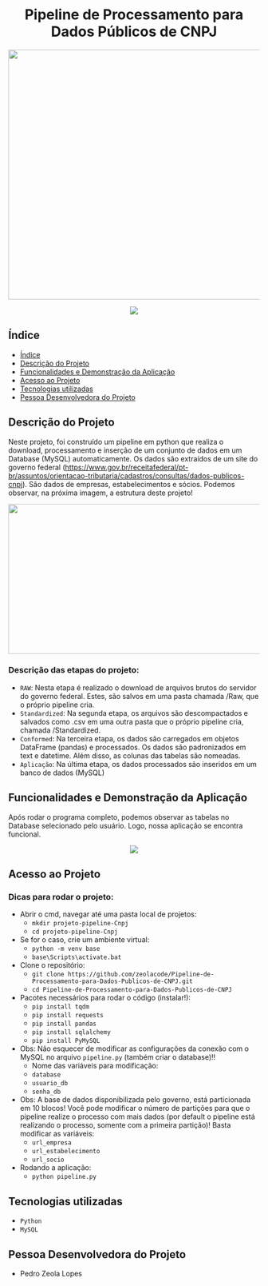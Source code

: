 <h1 align="center"> Pipeline de Processamento para Dados Públicos de CNPJ </h1>

<p align="center">
<img src="https://user-images.githubusercontent.com/96552968/159188707-f9ec21c9-885d-42e0-9b1e-2f3bfc475123.png" width="750" height="500" >
</p>

<p align="center">
<img src="http://img.shields.io/static/v1?label=STATUS&message=EM%20DESENVOLVIMENTO&color=GREEN&style=for-the-badge"/>
</p>

## Índice 

* [Índice](#índice)
* [Descrição do Projeto](#descrição-do-projeto)
* [Funcionalidades e Demonstração da Aplicação](#funcionalidades-e-demonstração-da-aplicação)
* [Acesso ao Projeto](#acesso-ao-projeto)
* [Tecnologias utilizadas](#tecnologias-utilizadas)
* [Pessoa Desenvolvedora do Projeto](#pessoas-desenvolvedoras)


## Descrição do Projeto

   Neste projeto, foi construído um pipeline em python que realiza o download, processamento e inserção de um conjunto de dados em um Database (MySQL) automaticamente. Os dados são extraídos de um site do governo federal (https://www.gov.br/receitafederal/pt-br/assuntos/orientacao-tributaria/cadastros/consultas/dados-publicos-cnpj). São dados de empresas, estabelecimentos e sócios. Podemos observar, na próxima imagem, a estrutura deste projeto! 
  
<p align="center">
<img src="https://user-images.githubusercontent.com/96552968/159190254-287f4918-8c81-4f14-83a0-f104f85d6917.png" width="550" height="300" >
</p>

### Descrição das etapas do projeto: 
  
  - `RAW`: Nesta etapa é realizado o download de arquivos brutos do servidor do governo federal. Estes, são salvos em uma pasta chamada /Raw, que o próprio pipeline cria. 
  - `Standardized`: Na segunda etapa, os arquivos são descompactados e salvados como .csv em uma outra pasta que o próprio pipeline cria, chamada /Standardized.
  - `Conformed`: Na terceira etapa, os dados são carregados em objetos DataFrame (pandas) e processados. Os dados são padronizados em text e datetime. Além disso, as colunas das tabelas são nomeadas.    
  - `Aplicação`: Na última etapa, os dados processados são inseridos em um banco de dados (MySQL) 
  
## Funcionalidades e Demonstração da Aplicação
   Após rodar o programa completo, podemos observar as tabelas no Database selecionado pelo usuário. Logo, nossa aplicação se encontra funcional.   
<p align="center">
<img src="https://user-images.githubusercontent.com/96552968/159191321-304bcc6d-f4a7-4920-8526-e03e9ee068ba.png" >
</p>

## Acesso ao Projeto
### Dicas para rodar o projeto: 
   - Abrir o cmd, navegar até uma pasta local de projetos:
      - `mkdir projeto-pipeline-Cnpj`
      - `cd projeto-pipeline-Cnpj`
   - Se for o caso, crie um ambiente virtual:
      - `python -m venv base`
      - `base\Scripts\activate.bat`
   - Clone o repositório: 
      - `git clone https://github.com/zeolacode/Pipeline-de-Processamento-para-Dados-Publicos-de-CNPJ.git`
      - `cd Pipeline-de-Processamento-para-Dados-Publicos-de-CNPJ`
   - Pacotes necessários para rodar o código (instalar!):
      - `pip install tqdm`
      - `pip install requests`
      - `pip install pandas`
      - `pip install sqlalchemy`
      - `pip install PyMySQL`
   - Obs: Não esquecer de modificar as configurações da conexão com o MySQL no arquivo `pipeline.py` (também criar o database)!!
      - Nome das variáveis para modificação:
      - `database`
      - `usuario_db`
      - `senha_db`
   - Obs: A base de dados disponibilizada pelo governo, está particionada em 10 blocos! Você pode modificar o número de partições para que o pipeline realize o          processo com mais dados (por default o pipeline está realizando o processo, somente com a primeira partição)! Basta modificar as variáveis:
      - `url_empresa`
      - `url_estabelecimento`
      - `url_socio`
   - Rodando a aplicação:  
      - `python pipeline.py`

## Tecnologias utilizadas
   - `Python`
   - `MySQL`

## Pessoa Desenvolvedora do Projeto
   - Pedro Zeola Lopes
 
